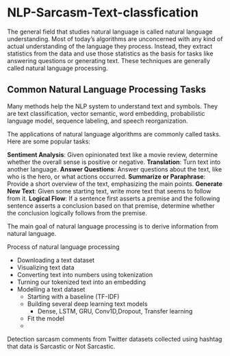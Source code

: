 # NLP-Sarcasm-Text-classfication

The general field that studies natural language is called natural language understanding. Most of today’s algorithms are unconcerned with any kind of actual understanding of the language they process. Instead, they extract statistics from the data and use those statistics as the basis for tasks like answering questions or
generating text. These techniques are generally called natural language processing.

## Common Natural Language Processing Tasks

Many methods help the NLP system to understand text and symbols. They are text classification, vector semantic, word embedding, probabilistic language model, sequence labeling, and speech reorganization.

The applications of natural language algorithms are commonly called tasks. Here are some popular tasks:

**Sentiment Analysis**: Given opinionated text like a movie review, determine whether the overall sense is positive or negative.
**Translation**: Turn text into another language.
**Answer Questions**: Answer questions about the text, like who is the hero, or what actions occurred.
**Summarize or Paraphrase**: Provide a short overview of the text, emphasizing the main points.
**Generate New Text**: Given some starting text, write more text that seems to follow from it.
**Logical Flow**: If a sentence first asserts a premise and the following sentence asserts a conclusion based on that premise, determine whether the conclusion logically follows from the premise.

The main goal of natural language processing is to derive information from natural language.

Process of natural language processing

* Downloading a text dataset
* Visualizing text data
* Converting text into numbers using tokenization
* Turning our tokenized text into an embedding
* Modelling a text dataset
  * Starting with a baseline (TF-IDF)
  * Building several deep learning text models
    * Dense, LSTM, GRU, Conv1D,Dropout, Transfer learning
  * Fit the model
  * 
Detection sarcasm comments from Twitter datasets collected using hashtag that data is Sarcastic or Not Sarcastic.

